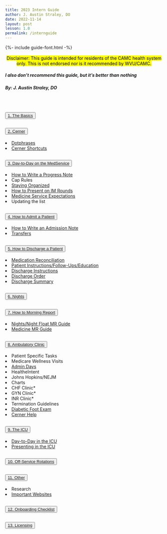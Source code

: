 ```yaml
---
title: 2023 Intern Guide
author: J. Austin Straley, DO
date: 2022-11-14
layout: post
lesson: 1.0
permalink: /internguide
---
```


<html>
  <head>
    {%- include guide-font.html -%}
  </head>
  <body>
    <div>
      <br>
      <center><mark>
        Disclaimer: This guide is intended for residents of the CAMC health system only. This is not endorsed nor is it recommended by WVU/CAMC.
        </mark></center>
      <h5><i><strong>
        I also don’t recommend this guide, but it’s better than nothing
        </strong></i></h5>
      <h5>
        By: J. Austin Straley, DO
        </h5>
      <br>
      </div>
    <div class="accordion" id="accordionPanelsStayOpenExample">
      <div class="accordion-item">
        <h2 class="accordion-header" id="panelsStayOpen-headingOne">
          <button class="accordion-button collapsed" type="button" data-bs-toggle="collapse" data-bs-target="#panelsStayOpen-collapseOne" aria-expanded="false" aria-controls="panelsStayOpen-collapseOne">
            <a href="/feed/internguidepages/1.1-basics/">1. The Basics</a>
          </button>
        </h2>
      </div>
      <div class="accordion-item">
        <h2 class="accordion-header" id="panelsStayOpen-headingTwo">
          <button class="accordion-button collapsed" type="button" data-bs-toggle="collapse" data-bs-target="#panelsStayOpen-collapseTwo" aria-expanded="false" aria-controls="panelsStayOpen-collapseTwo">
            <a href="/feed/internguidepages/1.2-cerner/">2. Cerner</a>
          </button>
        </h2>
        <div id="panelsStayOpen-collapseTwo" class="accordion-collapse collapse" aria-labelledby="panelsStayOpen-headingTwo">
          <div class="accordion-body">
            <li><span><a href="/feed/internguidepages/1.2.1-dotphrases">Dotphrases</a></span></li>
            <li><span><a href="/feed/internguidepages/1.2.2-cerner-shortcuts">Cerner Shortcuts</a></span></li>
          </div>
        </div>
      </div>
      <div class="accordion-item">
        <h2 class="accordion-header" id="panelsStayOpen-headingThree">
          <button class="accordion-button collapsed" type="button" data-bs-toggle="collapse" data-bs-target="#panelsStayOpen-collapseThree" aria-expanded="false" aria-controls="panelsStayOpen-collapseThree">
            <a href="/feed/internguidepages/1.3-day-to-day-on-medservice/">3. Day-to-Day on the MedService</a>
          </button>
        </h2>
        <div id="panelsStayOpen-collapseThree" class="accordion-collapse collapse" aria-labelledby="panelsStayOpen-headingThree">
          <div class="accordion-body">
            <li><span><a href="/feed/internguidepages/1.3.1-how-to-progress-note">How to Write a Progress Note</a></span></li>
            <li><span>Cap Rules</span></li>
            <li><span><a href="/feed/internguidepages/1.3.3-staying-organized">Staying Organized</a></span></li>
            <li><span><a href="/feed/internguidepages/1.3.4-how-to-present">How to Present on IM Rounds</a></span></li>
            <li><span><a href="/feed/internguidepages/1.3.5-team-expectations">Medicine Service Expectations</a></span></li>
            <li><span>Updating the list</span></li>
          </div>
        </div>
      </div>
        <div class="accordion-item">
        <h2 class="accordion-header" id="panelsStayOpen-headingFour">
          <button class="accordion-button collapsed" type="button" data-bs-toggle="collapse" data-bs-target="#panelsStayOpen-collapseFour" aria-expanded="false" aria-controls="panelsStayOpen-collapseFour">
            <a href="/feed/internguidepages/1.4-how-to-admit/">4. How to Admit a Patient</a>
          </button>
        </h2>
        <div id="panelsStayOpen-collapseFour" class="accordion-collapse collapse" aria-labelledby="panelsStayOpen-headingFour">
          <div class="accordion-body">
            <li><span><a href="feed/internguidepages/1.4.1-how-to-write-admit-note">How to Write an Admission Note</a></span></li>
            <li><span><a href="feed/internguidepages/1.4.2-transfers.html">Transfers</a></span></li>
          </div>
        </div>
      </div>
        <div class="accordion-item">
        <h2 class="accordion-header" id="panelsStayOpen-headingFive">
          <button class="accordion-button collapsed" type="button" data-bs-toggle="collapse" data-bs-target="#panelsStayOpen-collapseFive" aria-expanded="false" aria-controls="panelsStayOpen-collapseFive">
            <a href="/feed/internguidepages/1.5-how-to-discharge/">5. How to Discharge a Patient</a>
          </button>
        </h2>
        <div id="panelsStayOpen-collapseFive" class="accordion-collapse collapse" aria-labelledby="panelsStayOpen-headingFive">
          <div class="accordion-body">
            <li><span><a href="feed/internguidepages/1.5.1-medrec.html">Medication Reconciliation</a></span></li>
            <li><span><a href="feed/internguidepages/1.5.2-patient-instructions.html">Patient Instructions/Follow-Ups/Education</a></span></li>
            <li><span><a href="feed/internguidepages/1.5.3-discharge-instructions.html">Discharge Instructions</a></span></li>
            <li><span><a href="feed/internguidepages/1.5.4-discharge-order.html">Discharge Order</a></span></li>
            <li><span><a href="feed/internguidepages/1.5.5-discharge-summary.html">Discharge Summary</a></span></li>
          </div>
        </div>
      </div>
        <div class="accordion-item">
        <h2 class="accordion-header" id="panelsStayOpen-headingSix">
          <button class="accordion-button collapsed" type="button" data-bs-toggle="collapse" data-bs-target="#panelsStayOpen-collapseSix" aria-expanded="false" aria-controls="panelsStayOpen-collapseSix">
            <a href="/feed/internguidepages/1.6-nights/">6. Nights</a>
          </button>
        </h2>
        <div id="panelsStayOpen-collapseSix" class="accordion-collapse collapse" aria-labelledby="panelsStayOpen-headingSix">
          <div class="accordion-body">
          </div>
        </div>
      </div>
        <div class="accordion-item">
        <h2 class="accordion-header" id="panelsStayOpen-headingSeven">
          <button class="accordion-button collapsed" type="button" data-bs-toggle="collapse" data-bs-target="#panelsStayOpen-collapseSeven" aria-expanded="false" aria-controls="panelsStayOpen-collapseSeven">
            <a href="/feed/internguidepages/1.7-how-to-morning-report">7. How to Morning Report</a>
          </button>
        </h2>
        <div id="panelsStayOpen-collapseSeven" class="accordion-collapse collapse" aria-labelledby="panelsStayOpen-headingSeven">
          <div class="accordion-body">
            <li><span><a href="feed/internguidepages/1.7.1-nights-mr-guide.html">Nights/Night Float MR Guide</a></span></li>
            <li><span><a href="eed/internguidepages/1.7.2-medicine-mr-guide.html">Medicine MR Guide</a></span></li>
          </div>
        </div>
      </div>
        <div class="accordion-item">
        <h2 class="accordion-header" id="panelsStayOpen-headingEight">
          <button class="accordion-button collapsed" type="button" data-bs-toggle="collapse" data-bs-target="#panelsStayOpen-collapseEight" aria-expanded="false" aria-controls="panelsStayOpen-collapseEight">
            <a href="/feed/internguidepages/1.8-ambulatory-clinic/">8. Ambulatory Clinic</a>
          </button>
        </h2>
        <div id="panelsStayOpen-collapseEight" class="accordion-collapse collapse" aria-labelledby="panelsStayOpen-headingEight">
          <div class="accordion-body">
            <li><span>Patient Specific Tasks</span></li>
            <li><span>Medicare Wellness Visits</span></li>
            <li><span><a href="feed/internguidepages/1.8.3-admin-days.html">Admin Days</a></span></li>
            <li><span>HealtheIntent</span></li>
            <li><span>Johns Hopkins/NEJM</span></li>
            <li><span>Charts</span></li>
            <li><span>CHF Clinic*</span></li>
            <li><span>GYN Clinic*</span></li>
            <li><span>INR Clinic*</span></li>
            <li><span>Termination Guidelines</span></li>
            <li><span><a href="feed/internguidepages/1.8.11-diabetic-foot-exam.html">Diabetic Foot Exam</a></span></li>
            <li><span><a href="feed/internguidepages/1.8.12-cerner-help.html">Cerner Help</a></span></li>
          </div>
        </div>
      </div>
        <div class="accordion-item">
        <h2 class="accordion-header" id="panelsStayOpen-headingNine">
          <button class="accordion-button collapsed" type="button" data-bs-toggle="collapse" data-bs-target="#panelsStayOpen-collapseNine" aria-expanded="false" aria-controls="panelsStayOpen-collapseNine">
            <a href="/feed/internguidepages/1.9-the-icu/">9. The ICU</a>
          </button>
        </h2>
        <div id="panelsStayOpen-collapseNine" class="accordion-collapse collapse" aria-labelledby="panelsStayOpen-headingNine">
          <div class="accordion-body">
            <li><span><a href="feed/internguidepages/1.9.1-day-to-day-icu.html">Day-to-Day in the ICU</a></span></li>
            <li><span><a href="feed/internguidepages/1.9.2-icu-presentations.html">Presenting in the ICU</a></span></li>
          </div>
        </div>
      </div>
        <div class="accordion-item">
        <h2 class="accordion-header" id="panelsStayOpen-headingTen">
          <button class="accordion-button collapsed" type="button" data-bs-toggle="collapse" data-bs-target="#panelsStayOpen-collapseTen" aria-expanded="false" aria-controls="panelsStayOpen-collapseTen">
            <a href="/feed/internguidepages/1.10-offservice/">10. Off-Service Rotations</a>
          </button>
        </h2>
        <div id="panelsStayOpen-collapseTen" class="accordion-collapse collapse" aria-labelledby="panelsStayOpen-headingTen">
          <div class="accordion-body">
          </div>
        </div>
      </div>
        <div class="accordion-item">
        <h2 class="accordion-header" id="panelsStayOpen-headingEleven">
          <button class="accordion-button collapsed" type="button" data-bs-toggle="collapse" data-bs-target="#panelsStayOpen-collapseEleven" aria-expanded="false" aria-controls="panelsStayOpen-collapseEleven">
                    <a href="/feed/internguidepages/1.11-other/">11. Other</a>
          </button>
        </h2>
        <div id="panelsStayOpen-collapseEleven" class="accordion-collapse collapse" aria-labelledby="panelsStayOpen-headingEleven">
          <div class="accordion-body">
            <li><span>Research</span></li>
            <li><span><a href="feed/internguidepages/1.11.3-important-websites.html">Important Websites</a></span></li>
          </div>
        </div>
      </div>
        <div class="accordion-item">
        <h2 class="accordion-header" id="panelsStayOpen-headingTwelve">
          <button class="accordion-button collapsed" type="button" data-bs-toggle="collapse" data-bs-target="#panelsStayOpen-collapseTwelve" aria-expanded="false" aria-controls="panelsStayOpen-collapseTwelve">
                    <a href="/feed/internguidepages/1.12-onboarding-checklist/">12. Onboarding Checklist</a>
          </button>
        </h2>
        <div id="panelsStayOpen-collapseTwelve" class="accordion-collapse collapse" aria-labelledby="panelsStayOpen-headingTwelve">
          <div class="accordion-body">
          </div>
        </div>
      </div>
        <div class="accordion-item">
        <h2 class="accordion-header" id="panelsStayOpen-headingThirteen">
          <button class="accordion-button collapsed" type="button" data-bs-toggle="collapse" data-bs-target="#panelsStayOpen-collapseThirteen" aria-expanded="false" aria-controls="panelsStayOpen-collapseThirteen">
                    <a href="/feed/internguidepages/1.13-licensing/">13. Licensing</a>
          </button>
        </h2>
        <div id="panelsStayOpen-collapseThirteen" class="accordion-collapse collapse" aria-labelledby="panelsStayOpen-headingThirteen">
          <div class="accordion-body">
          </div>
        </div>
      </div>
    </div>
    </body>
  <footer style="background:transparent;">
    <br>
    <br>
    <br>
    </footer>
</html>